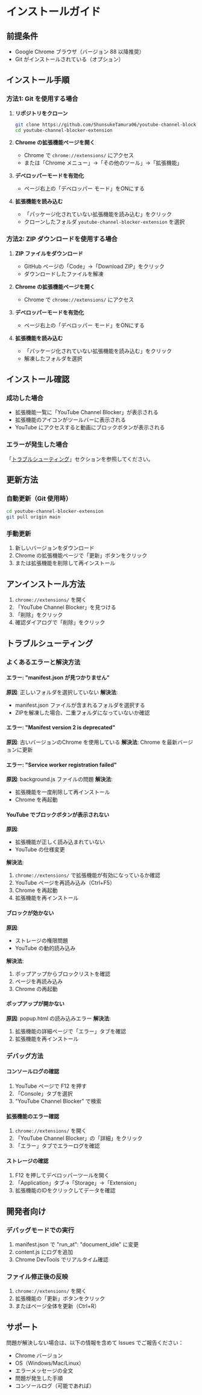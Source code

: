 # インストールガイド

## 前提条件

- Google Chrome ブラウザ（バージョン 88 以降推奨）
- Git がインストールされている（オプション）

## インストール手順

### 方法1: Git を使用する場合

1. **リポジトリをクローン**
   ```bash
   git clone https://github.com/ShunsukeTamura06/youtube-channel-blocker-extension.git
   cd youtube-channel-blocker-extension
   ```

2. **Chrome の拡張機能ページを開く**
   - Chrome で `chrome://extensions/` にアクセス
   - または「Chrome メニュー」→「その他のツール」→「拡張機能」

3. **デベロッパーモードを有効化**
   - ページ右上の「デベロッパー モード」をONにする

4. **拡張機能を読み込む**
   - 「パッケージ化されていない拡張機能を読み込む」をクリック
   - クローンしたフォルダ `youtube-channel-blocker-extension` を選択

### 方法2: ZIP ダウンロードを使用する場合

1. **ZIP ファイルをダウンロード**
   - GitHub ページの「Code」→「Download ZIP」をクリック
   - ダウンロードしたファイルを解凍

2. **Chrome の拡張機能ページを開く**
   - Chrome で `chrome://extensions/` にアクセス

3. **デベロッパーモードを有効化**
   - ページ右上の「デベロッパー モード」をONにする

4. **拡張機能を読み込む**
   - 「パッケージ化されていない拡張機能を読み込む」をクリック
   - 解凍したフォルダを選択

## インストール確認

### 成功した場合
- 拡張機能一覧に「YouTube Channel Blocker」が表示される
- 拡張機能のアイコンがツールバーに表示される
- YouTube にアクセスすると動画にブロックボタンが表示される

### エラーが発生した場合
「[トラブルシューティング](#トラブルシューティング)」セクションを参照してください。

## 更新方法

### 自動更新（Git 使用時）
```bash
cd youtube-channel-blocker-extension
git pull origin main
```

### 手動更新
1. 新しいバージョンをダウンロード
2. Chrome の拡張機能ページで「更新」ボタンをクリック
3. または拡張機能を削除して再インストール

## アンインストール方法

1. `chrome://extensions/` を開く
2. 「YouTube Channel Blocker」を見つける
3. 「削除」をクリック
4. 確認ダイアログで「削除」をクリック

## トラブルシューティング

### よくあるエラーと解決方法

#### エラー: "manifest.json が見つかりません"
**原因**: 正しいフォルダを選択していない
**解決法**: 
- manifest.json ファイルが含まれるフォルダを選択する
- ZIPを解凍した場合、二重フォルダになっていないか確認

#### エラー: "Manifest version 2 is deprecated"
**原因**: 古いバージョンのChrome を使用している
**解決法**: Chrome を最新バージョンに更新

#### エラー: "Service worker registration failed"
**原因**: background.js ファイルの問題
**解決法**: 
- 拡張機能を一度削除して再インストール
- Chrome を再起動

#### YouTube でブロックボタンが表示されない
**原因**: 
- 拡張機能が正しく読み込まれていない
- YouTube の仕様変更

**解決法**:
1. `chrome://extensions/` で拡張機能が有効になっているか確認
2. YouTube ページを再読み込み（Ctrl+F5）
3. Chrome を再起動
4. 拡張機能を再インストール

#### ブロックが効かない
**原因**: 
- ストレージの権限問題
- YouTube の動的読み込み

**解決法**:
1. ポップアップからブロックリストを確認
2. ページを再読み込み
3. Chrome の再起動

#### ポップアップが開かない
**原因**: popup.html の読み込みエラー
**解決法**:
1. 拡張機能の詳細ページで「エラー」タブを確認
2. 拡張機能を再インストール

### デバッグ方法

#### コンソールログの確認
1. YouTube ページで F12 を押す
2. 「Console」タブを選択
3. "YouTube Channel Blocker" で検索

#### 拡張機能のエラー確認
1. `chrome://extensions/` を開く
2. 「YouTube Channel Blocker」の「詳細」をクリック
3. 「エラー」タブでエラーログを確認

#### ストレージの確認
1. F12 を押してデベロッパーツールを開く
2. 「Application」タブ→「Storage」→「Extension」
3. 拡張機能のIDをクリックしてデータを確認

## 開発者向け

### デバッグモードでの実行
1. manifest.json で "run_at": "document_idle" に変更
2. content.js にログを追加
3. Chrome DevTools でリアルタイム確認

### ファイル修正後の反映
1. `chrome://extensions/` を開く
2. 拡張機能の「更新」ボタンをクリック
3. またはページ全体を更新（Ctrl+R）

## サポート

問題が解決しない場合は、以下の情報を含めて Issues でご報告ください：

- Chrome バージョン
- OS（Windows/Mac/Linux）
- エラーメッセージの全文
- 問題が発生した手順
- コンソールログ（可能であれば）